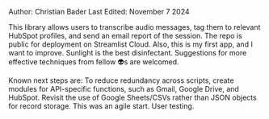 Author: Christian Bader
Last Edited: November 7 2024

This library allows users to transcribe audio messages, tag them to relevant HubSpot profiles, and send an email report of the session. 
The repo is public for deployment on Streamlist Cloud. Also, this is my first app, and I want to improve. Sunlight is the best disinfectant.
Suggestions for more effective techniques from fellow 👽s are welcomed.

Known next steps are: 
To reduce redundancy across scripts, create modules for API-specific functions, such as Gmail, Google Drive, and HubSpot. 
Revisit the use of Google Sheets/CSVs rather than JSON objects for record storage. This was an agile start. 
User testing. 
